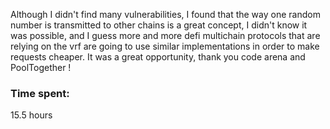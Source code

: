 Although I didn't find many vulnerabilities, I found that the way one random number is transmitted to other chains is a great concept, I didn't know it was possible, and I guess more and more defi multichain protocols that are relying on the vrf are going to use similar implementations in order to make requests cheaper. It was a great opportunity, thank you code arena and PoolTogether !

### Time spent:
15.5 hours